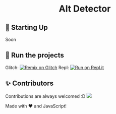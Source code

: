 <h1 align="center">Alt Detector</h1>

## 📝 Starting Up
Soon

## 💨 Run the projects
Glitch: [![Remix on Glitch](https://cdn.glitch.com/2703baf2-b643-4da7-ab91-7ee2a2d00b5b%2Fremix-button.svg)](https://glitch.com/edit/#!/import/github/LucyCoderr/alt-detect)
Repl: [![Run on Repl.it](https://repl.it/badge/github/HELLMAKER0001/Alt-Detector)](https://repl.it/github/LucyCoderr/alt-detect)

## ✨ Contributors
Contributions are always welcomed :D
<a href="https://github.com/LucyCoderr/alt-detect/graphs/contributors">
  <img src="https://contributors-img.web.app/image?repo=LucyCoderr/alt-detect" />
</a>

Made with :heart: and JavaScript!
